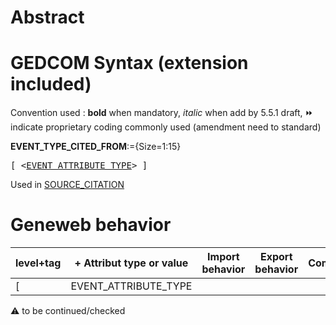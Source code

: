 ﻿# Abstract

# GEDCOM Syntax (extension included)
Convention used : **bold** when mandatory, _italic_ when add by 5.5.1 draft, &#x23E9; indicate proprietary coding commonly used (amendment need to standard)<br />

**EVENT_TYPE_CITED_FROM**:={Size=1:15}
<pre>
[ &lt;<a href=Ged.EVENT_ATTRIBUTE_TYPE>EVENT_ATTRIBUTE_TYPE</a>&gt; ]
</pre>
Used in <a href=Ged.SOURCE_CITATION>SOURCE_CITATION</a><br />

# Geneweb behavior

level+tag  | + Attribut type or value | Import behavior | Export behavior  | Comment 
---------- | ------------- | :---------------: | :-----------------:| -----------
[ | EVENT_ATTRIBUTE_TYPE | | |

:warning: to be continued/checked

